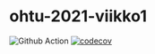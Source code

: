 # ohtu-2021-viikko1
![Github Action](https://github.com/emeraldgcube/ohtu-2021-viikko1/workflows/CI/badge.svg)
[![codecov](https://codecov.io/gh/emeraldgcube/ohtu-2021-viikko1/branch/main/graph/badge.svg?token=UM7BM539CJ)](https://codecov.io/gh/emeraldgcube/ohtu-2021-viikko1)
